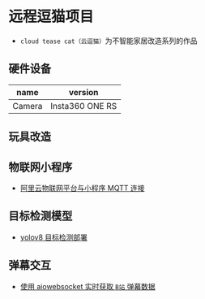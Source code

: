 # 远程逗猫项目

- `cloud tease cat（云逗猫）`为不智能家居改造系列的作品

## 硬件设备

name | version 
---------|----------
 Camera  | Insta360 ONE RS

## 玩具改造

## 物联网小程序
- [阿里云物联网平台与小程序 MQTT 连接](./IoT-mqtt-client/README.md)

## 目标检测模型
- [yolov8 目标检测部署](./auto-cat-teaser/README.md)


## 弹幕交互
- [使用 aiowebsocket 实时获取 `B站` 弹幕数据](./danmu-hunter/README.md)
